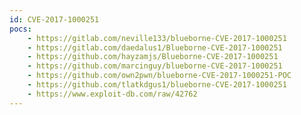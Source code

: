 ```yaml
---
id: CVE-2017-1000251
pocs:
    - https://gitlab.com/neville133/blueborne-CVE-2017-1000251
    - https://gitlab.com/daedalus1/Blueborne-CVE-2017-1000251
    - https://github.com/hayzamjs/Blueborne-CVE-2017-1000251
    - https://github.com/marcinguy/blueborne-CVE-2017-1000251
    - https://github.com/own2pwn/blueborne-CVE-2017-1000251-POC
    - https://github.com/tlatkdgus1/blueborne-CVE-2017-1000251
    - https://www.exploit-db.com/raw/42762
---
```

